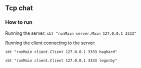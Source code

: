 ## Tcp chat


### How to run

Running the server:
`sbt "runMain server.Main 127.0.0.1 3333"`

Running the client connecting to the server:

`sbt "runMain client.Client 127.0.0.1 3333 haghard"`

`sbt "runMain client.Client 127.0.0.1 3333 legorby"`

